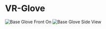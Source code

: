 # VR-Glove
<img src="https://github.com/TjadenWright/VR-Glove/tree/main/Images/FrontViewOfBaseGloveNoAttachments.jpg" alt="Base Glove Front On" title="Base Glove Front On" />
<img src="https://github.com/TjadenWright/VR-Glove/tree/main/Images/SideViewOfBaseGloveNoAttachments.jpg" alt="Base Glove Side View" title="Base Glove Side View" />
